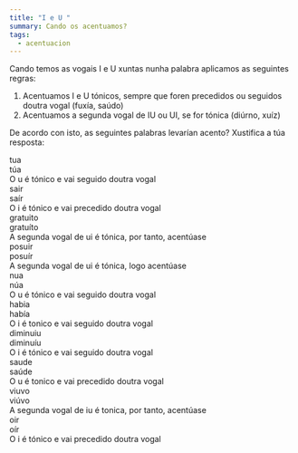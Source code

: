 ```yaml
---
title: "I e U "
summary: Cando os acentuamos?
tags:
  - acentuacion
---
```

Cando temos as vogais I e U xuntas nunha palabra aplicamos as seguintes regras:

1. Acentuamos I e U tónicos, sempre que foren precedidos ou seguidos doutra vogal (fuxía, saúdo)
2. Acentuamos a segunda vogal de IU ou UI, se for tónica (diúrno, xuíz)

De acordo con isto, as seguintes palabras levarían acento? Xustifica a túa resposta:

<e-card color="1">
<div>tua</div>
<div>túa<br>
O u é tónico e vai seguido doutra vogal</div>
</e-card>

<e-card color="2">
<div>sair</div>
<div>saír<br>
O i é tónico e vai precedido doutra vogal</div>
</e-card>

<e-card color="3">
<div>gratuito</div>
<div>gratuíto<br>
A segunda vogal de ui é tónica, por tanto, acentúase</div>
</e-card>

<e-card color="4">
<div>posuir</div>
<div>posuír<br>
A segunda vogal de ui é tónica, logo acentúase</div>
</e-card>

<e-card color="5">
<div>nua</div>
<div>núa<br>
O u é tónico e vai seguido doutra vogal</div>
</e-card>

<e-card color="6">
<div>habia</div>
<div>había<br>
O i é tonico e vai seguido doutra vogal</div>
</e-card>

<e-card color="7">
<div>diminuiu</div>
<div>diminuíu<br>
O i é tónico e vai seguido doutra vogal</div>
</e-card>

<e-card color="8">
<div>saude</div>
<div>saúde<br>
O u é tonico e vai precedido doutra vogal</div>
</e-card>

<e-card color="9">
<div>viuvo</div>
<div>viúvo<br>
A segunda vogal de iu é tonica, por tanto, acentúase</div>
</e-card>

<e-card color="10">
<div>oir</div>
<div>oír<br>
O i é tónico e vai precedido doutra vogal</div>
</e-card>
